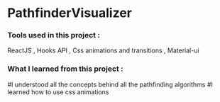 # PathfinderVisualizer
### Tools used in this project :
  ReactJS , Hooks API , Css animations and transitions , Material-ui
### What I learned from this project :
  #I understood all the concepts behind all the pathfinding algorithms
  #I learned how to use css animations


